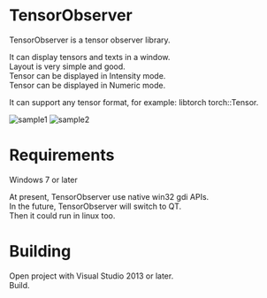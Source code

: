 # TensorObserver
TensorObserver is a tensor observer library.

It can display tensors and texts in a window.  
Layout is very simple and good.  
Tensor can be displayed in Intensity mode.  
Tensor can be displayed in Numeric mode.

It can support any tensor format, for example: libtorch torch::Tensor.

![sample1](https://jiurl.github.io/files/TensorObserver/sample1.png)
![sample2](https://jiurl.github.io/files/TensorObserver/sample2.png)

# Requirements
Windows 7 or later

At present, TensorObserver use native win32 gdi APIs.  
In the future, TensorObserver will switch to QT.  
Then it could run in linux too.

# Building
Open project with Visual Studio 2013 or later.  
Build.
